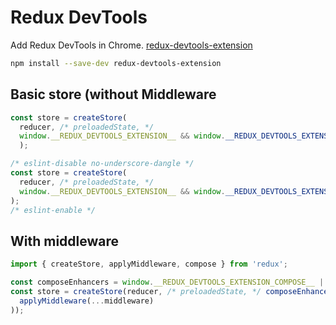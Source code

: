 # Redux DevTools

Add Redux DevTools in Chrome. [redux-devtools-extension](https://github.com/zalmoxisus/redux-devtools-extension)

```bash
npm install --save-dev redux-devtools-extension
```

## Basic store (without Middleware

```js
const store = createStore(
  reducer, /* preloadedState, */
  window.__REDUX_DEVTOOLS_EXTENSION__ && window.__REDUX_DEVTOOLS_EXTENSION__()
  );
```

```js
/* eslint-disable no-underscore-dangle */
const store = createStore(
  reducer, /* preloadedState, */
  window.__REDUX_DEVTOOLS_EXTENSION__ && window.__REDUX_DEVTOOLS_EXTENSION__()
);
/* eslint-enable */
```

## With middleware

```js
import { createStore, applyMiddleware, compose } from 'redux';

const composeEnhancers = window.__REDUX_DEVTOOLS_EXTENSION_COMPOSE__ || compose;
const store = createStore(reducer, /* preloadedState, */ composeEnhancers(
  applyMiddleware(...middleware)
));
```